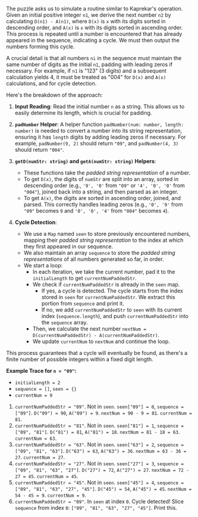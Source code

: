 The puzzle asks us to simulate a routine similar to Kaprekar's operation. Given an initial positive integer `n1`, we derive the next number `n2` by calculating `D(n1) - A(n1)`, where `D(x)` is `x` with its digits sorted in descending order, and `A(x)` is `x` with its digits sorted in ascending order. This process is repeated until a number is encountered that has already appeared in the sequence, indicating a cycle. We must then output the numbers forming this cycle.

A crucial detail is that all numbers `ni` in the sequence must maintain the same number of digits as the initial `n1`, padding with leading zeros if necessary. For example, if `n1` is "123" (3 digits) and a subsequent calculation yields 4, it must be treated as "004" for `D(x)` and `A(x)` calculations, and for cycle detection.

Here's the breakdown of the approach:

1.  **Input Reading**: Read the initial number `n` as a string. This allows us to easily determine its length, which is crucial for padding.

2.  **`padNumber` Helper**: A helper function `padNumber(num: number, length: number)` is needed to convert a number into its string representation, ensuring it has `length` digits by adding leading zeros if necessary. For example, `padNumber(9, 2)` should return `"09"`, and `padNumber(4, 3)` should return `"004"`.

3.  **`getD(numStr: string)` and `getA(numStr: string)` Helpers**:
    *   These functions take the *padded string representation* of a number.
    *   To get `D(x)`, the digits of `numStr` are split into an array, sorted in descending order (e.g., `'9', '0'` from `"09"` or `'4', '0', '0'` from `"004"`), joined back into a string, and then parsed as an integer.
    *   To get `A(x)`, the digits are sorted in ascending order, joined, and parsed. This correctly handles leading zeros (e.g., `'0', '9'` from `"09"` becomes `9` and `'0', '0', '4'` from `"004"` becomes `4`).

4.  **Cycle Detection**:
    *   We use a `Map` named `seen` to store previously encountered numbers, mapping their *padded string representation* to the index at which they first appeared in our sequence.
    *   We also maintain an array `sequence` to store the *padded string representations* of all numbers generated so far, in order.
    *   We start a loop:
        *   In each iteration, we take the current number, pad it to the `initialLength` to get `currentNumPaddedStr`.
        *   We check if `currentNumPaddedStr` is already in the `seen` map.
            *   If yes, a cycle is detected. The cycle starts from the index stored in `seen` for `currentNumPaddedStr`. We extract this portion from `sequence` and print it.
            *   If no, we add `currentNumPaddedStr` to `seen` with its current index (`sequence.length`), and push `currentNumPaddedStr` into the `sequence` array.
        *   Then, we calculate the next number `nextNum = D(currentNumPaddedStr) - A(currentNumPaddedStr)`.
        *   We update `currentNum` to `nextNum` and continue the loop.

This process guarantees that a cycle will eventually be found, as there's a finite number of possible integers within a fixed digit length.

**Example Trace for `n = "09"`:**
- `initialLength = 2`
- `sequence = []`, `seen = {}`
- `currentNum = 9`

1.  `currentNumPaddedStr = "09"`. Not in `seen`. `seen["09"] = 0`, `sequence = ["09"]`.
    `D("09") = 90`, `A("09") = 9`. `nextNum = 90 - 9 = 81`. `currentNum = 81`.
2.  `currentNumPaddedStr = "81"`. Not in `seen`. `seen["81"] = 1`, `sequence = ["09", "81"]`.
    `D("81") = 81`, `A("81") = 18`. `nextNum = 81 - 18 = 63`. `currentNum = 63`.
3.  `currentNumPaddedStr = "63"`. Not in `seen`. `seen["63"] = 2`, `sequence = ["09", "81", "63"]`.
    `D("63") = 63`, `A("63") = 36`. `nextNum = 63 - 36 = 27`. `currentNum = 27`.
4.  `currentNumPaddedStr = "27"`. Not in `seen`. `seen["27"] = 3`, `sequence = ["09", "81", "63", "27"]`.
    `D("27") = 72`, `A("27") = 27`. `nextNum = 72 - 27 = 45`. `currentNum = 45`.
5.  `currentNumPaddedStr = "45"`. Not in `seen`. `seen["45"] = 4`, `sequence = ["09", "81", "63", "27", "45"]`.
    `D("45") = 54`, `A("45") = 45`. `nextNum = 54 - 45 = 9`. `currentNum = 9`.
6.  `currentNumPaddedStr = "09"`. In `seen` at index `0`.
    Cycle detected! Slice `sequence` from index `0`: `["09", "81", "63", "27", "45"]`. Print this.